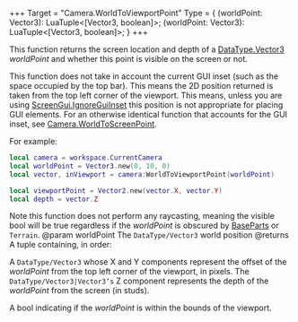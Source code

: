 +++
Target = "Camera.WorldToViewportPoint"
Type = { (worldPoint: Vector3): LuaTuple<[Vector3, boolean]>; (worldPoint: Vector3): LuaTuple<[Vector3, boolean]>; }
+++

This function returns the screen location and depth of a [DataType.Vector3](https://developer.roblox.com/search#stq=Vector3) *worldPoint* and whether this point is visible on the screen or not.This function does not take in account the current GUI inset (such as the space occupied by the top bar). This means the 2D position returned is taken from the top left corner of the viewport. This means, unless you are using [ScreenGui.IgnoreGuiInset](https://developer.roblox.com/api-reference/property/ScreenGui/IgnoreGuiInset) this position is not appropriate for placing GUI elements. For an otherwise identical function that accounts for the GUI inset, see [Camera.WorldToScreenPoint](https://developer.roblox.com/api-reference/function/Camera/WorldToScreenPoint).For example:```lualocal camera = workspace.CurrentCameralocal worldPoint = Vector3.new(0, 10, 0)local vector, inViewport = camera:WorldToViewportPoint(worldPoint)local viewportPoint = Vector2.new(vector.X, vector.Y)local depth = vector.Z```Note this function does not perform any raycasting, meaning the visible bool will be true regardless if the *worldPoint* is obscured by [BaseParts](https://developer.roblox.com/api-reference/class/BasePart) or `Terrain`.@param worldPoint The `DataType/Vector3` world position@returns A tuple containing, in order: A `DataType/Vector3` whose X and Y components represent the offset of the *worldPoint* from the top left corner of the viewport, in pixels. The `DataType/Vector3|Vector3’s` Z component represents the depth of the *worldPoint* from the screen (in studs).A bool indicating if the *worldPoint* is within the bounds of the viewport.